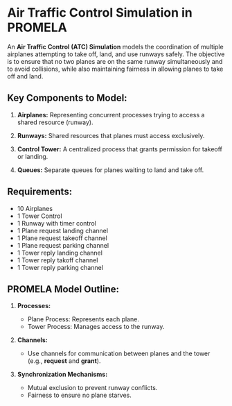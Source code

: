 # Air Traffic Control Simulation in PROMELA

An **Air Traffic Control (ATC) Simulation** models the coordination of multiple airplanes attempting to take off, land, and use runways safely. The objective is to ensure that no two planes are on the same runway simultaneously and to avoid collisions, while also maintaining fairness in allowing planes to take off and land.  

## Key Components to Model:

1. **Airplanes:** Representing concurrent processes trying to access a shared resource (runway).

2. **Runways:** Shared resources that planes must access exclusively.
3. **Control Tower:** A centralized process that grants permission for takeoff or landing.
4. **Queues:** Separate queues for planes waiting to land and take off.

## Requirements:
- 10 Airplanes
- 1 Tower Control
- 1 Runway with timer control
- 1 Plane request landing channel
- 1 Plane request takeoff channel
- 1 Plane request parking channel
- 1 Tower reply landing channel
- 1 Tower reply takoff channel
- 1 Tower reply parking channel

## PROMELA Model Outline:

1. **Processes:**
    - Plane Process: Represents each plane.
    - Tower Process: Manages access to the runway.

2. **Channels:**
    - Use channels for communication between planes and the tower (e.g., **request** and **grant**).

3. **Synchronization Mechanisms:**
    - Mutual exclusion to prevent runway conflicts.
    - Fairness to ensure no plane starves.
